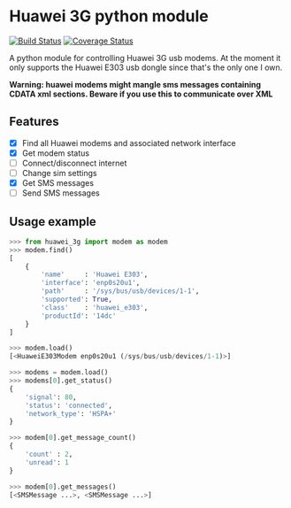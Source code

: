 # Huawei 3G python module
[![Build Status](https://travis-ci.org/MartijnBraam/huawei-3g.svg)](https://travis-ci.org/MartijnBraam/huawei-3g)
[![Coverage Status](https://coveralls.io/repos/MartijnBraam/huawei-3g/badge.svg?branch=master&service=github)](https://coveralls.io/github/MartijnBraam/huawei-3g?branch=master)

A python module for controlling Huawei 3G usb modems. At the moment it only supports the Huawei E303 usb dongle since that's
the only one I own.

**Warning: huawei modems might mangle sms messages containing CDATA xml sections. Beware if you use this to communicate over XML**

## Features

- [x] Find all Huawei modems and associated network interface
- [x] Get modem status
- [ ] Connect/disconnect internet
- [ ] Change sim settings
- [x] Get SMS messages
- [ ] Send SMS messages

## Usage example

```python
>>> from huawei_3g import modem as modem
>>> modem.find()
[
    {
        'name'     : 'Huawei E303',
        'interface': 'enp0s20u1',
        'path'     : '/sys/bus/usb/devices/1-1',
        'supported': True,
        'class'    : 'huawei_e303',
        'productId': '14dc'
    }
]

>>> modem.load()
[<HuaweiE303Modem enp0s20u1 (/sys/bus/usb/devices/1-1)>]

>>> modems = modem.load()
>>> modems[0].get_status()
{
    'signal': 80,
    'status': 'connected',
    'network_type': 'HSPA+'
}

>>> modem[0].get_message_count()
{
    'count' : 2,
    'unread': 1
}

>>> modem[0].get_messages()
[<SMSMessage ...>, <SMSMessage ...>]
```